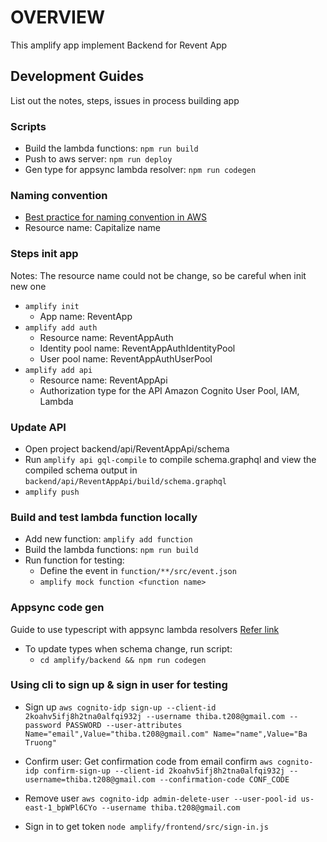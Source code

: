 # OVERVIEW
This amplify app implement Backend for Revent App

## Development Guides
List out the notes, steps, issues in process building app

### Scripts
- Build the lambda functions: `npm run build`
- Push to aws server: `npm run deploy`
- Gen type for appsync lambda resolver: `npm run codegen`

### Naming convention
- [Best practice for naming convention in AWS](https://climbtheladder.com/10-aws-naming-convention-best-practices/)
- Resource name: Capitalize name

### Steps init app
Notes: The resource name could not be change, so be careful when init new one
- `amplify init`
  - App name: ReventApp
- `amplify add auth`
  - Resource name: ReventAppAuth
  - Identity pool name: ReventAppAuthIdentityPool
  - User pool name: ReventAppAuthUserPool
- `amplify add api`
  - Resource name: ReventAppApi
  - Authorization type for the API Amazon Cognito User Pool, IAM, Lambda

### Update API
- Open project backend/api/ReventAppApi/schema
- Run `amplify api gql-compile` to compile schema.graphql and view the compiled schema output in `backend/api/ReventAppApi/build/schema.graphql`
- `amplify push`

### Build and test lambda function locally
- Add new function: `amplify add function`
- Build the lambda functions: `npm run build`
- Run function for testing:
  - Define the event in `function/**/src/event.json`
  - `amplify mock function <function name>`

### Appsync code gen
Guide to use typescript with appsync lambda resolvers [Refer link](https://benoitboure.com/how-to-use-typescript-with-appsync-lambda-resolvers)
- To update types when schema change, run script:
  - `cd amplify/backend && npm run codegen`

### Using cli to sign up & sign in user for testing
- Sign up
`aws cognito-idp sign-up --client-id 2koahv5ifj8h2tna0alfqi932j --username thiba.t208@gmail.com --password PASSWORD --user-attributes Name="email",Value="thiba.t208@gmail.com" Name="name",Value="Ba Truong"`

- Confirm user: Get confirmation code from email confirm
`aws cognito-idp confirm-sign-up --client-id 2koahv5ifj8h2tna0alfqi932j --username=thiba.t208@gmail.com --confirmation-code CONF_CODE`

- Remove user
`aws cognito-idp admin-delete-user --user-pool-id us-east-1_bpWPl6CYo --username thiba.t208@gmail.com`
- Sign in to get token
`node amplify/frontend/src/sign-in.js`

